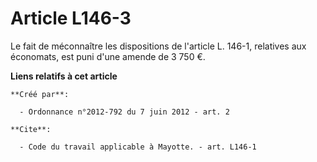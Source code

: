 # Article L146-3

Le fait de méconnaître les dispositions de l'article L. 146-1, relatives aux économats, est puni d'une amende de 3 750 €.

**Liens relatifs à cet article**

	**Créé par**:

	  - Ordonnance n°2012-792 du 7 juin 2012 - art. 2

	**Cite**:

	  - Code du travail applicable à Mayotte. - art. L146-1

